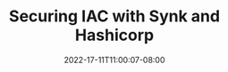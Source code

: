 ---
title: Securing IAC with Synk and Hashicorp 
level: 300
duration: 1.5 hours
date: 2022-17-11T11:00:07-08:00
image: /images/AWS_workshop_3.png
description: The workshop guides you through the process of defining and deploying AWS services using HashiCorp terraform and Terraform Cloud.  We also secure your infrastructure with Snyk by scanning your projects as you author your infrastructure, and gate the operation as part of an automated workflow.

# categories is the overall themes covered.
categories: [DevOps, Containers, Security]

# tags are the technologies covered in the workshop
tags: [EC2, IAM, EKS]

# Full URL to the workshop
workshop_url: https://snyk-hashicorp.awsworkshop.io/
---